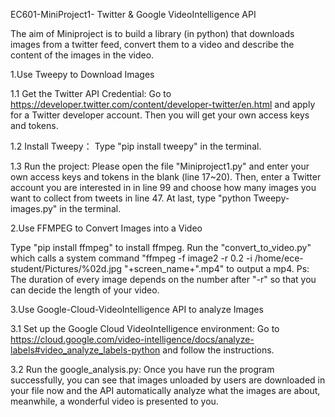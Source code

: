 EC601-MiniProject1- Twitter & Google VideoIntelligence API

The aim of Miniproject is to build a library (in python) that downloads images from a twitter feed, convert them to a video and describe the content of the images in the video.

1.Use Tweepy to Download Images

1.1 Get the Twitter API Credential:
Go to https://developer.twitter.com/content/developer-twitter/en.html and apply for a Twitter developer account. Then you will get your  own access keys and tokens.

1.2 Install Tweepy：
Type "pip install tweepy" in the terminal.

1.3 Run the project:
Please open the file "Miniproject1.py" and enter your own access keys and tokens in the blank (line 17~20).
Then, enter a Twitter account you are interested in in line 99 and choose how many images you want to collect from tweets in line 47.
At last, type "python Tweepy-images.py" in the terminal.  

2.Use FFMPEG to Convert Images into a Video

Type "pip install ffmpeg" to install ffmpeg. 
Run the "convert_to_video.py" which calls a system command "ffmpeg -f image2 -r 0.2 -i /home/ece-student/Pictures/%02d.jpg "+screen_name+".mp4" to output a mp4. 
Ps: The duration of every image depends on the number after "-r" so that you can decide the length of your video. 

3.Use Google-Cloud-VideoIntelligence API to analyze Images

3.1 Set up the Google Cloud VideoIntelligence environment:
Go to https://cloud.google.com/video-intelligence/docs/analyze-labels#video_analyze_labels-python and follow the instructions.

3.2 Run the google_analysis.py:
Once you have run the program successfully, you can see that images unloaded by users are downloaded in your file now and the API automatically analyze what the images are about, meanwhile, a wonderful video is presented to you.
